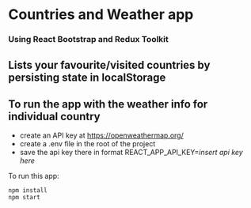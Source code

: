 # Countries and Weather app

### Using React Bootstrap and Redux Toolkit 

## Lists your favourite/visited countries by persisting state in localStorage

## To run the app with the weather info for individual country 
- create an API key at https://openweathermap.org/
- create a .env file in the root of the project
-  save the api key there in format REACT_APP_API_KEY=*insert api key here*

To run this app:

``` shell
npm install
npm start
```
